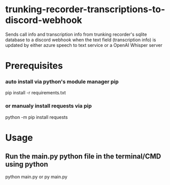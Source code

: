 # trunking-recorder-transcriptions-to-discord-webhook
Sends call info and transcription info from trunking recorder's sqlite database to a discord webhook when the text field (transcription info) is updated by either azure speech to text service or a OpenAI Whisper server

# Prerequisites
### auto install via python's module manager pip
pip install -r requirements.txt
### or manualy install requests via pip
python -m pip install requests

# Usage
## Run the main.py python file in the terminal/CMD using python
python main.py
or
py main.py
